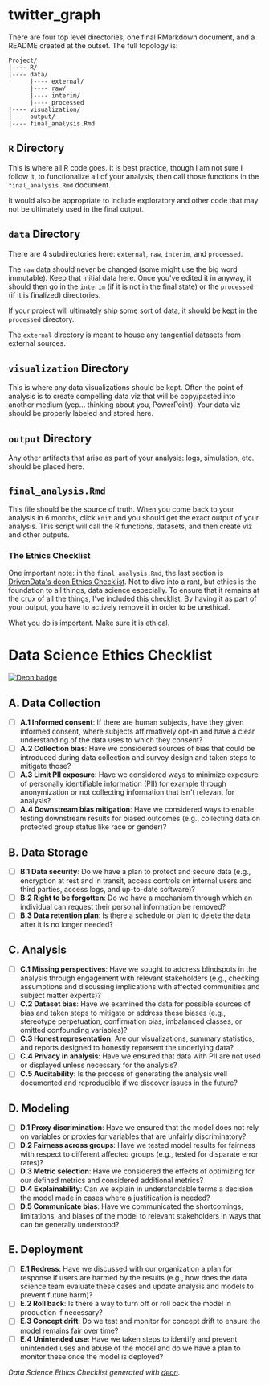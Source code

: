 # twitter_graph

There are four top level directories, one final RMarkdown document, and a README created at the outset. The full topology is:

```
Project/
|---- R/
|---- data/
      |---- external/
      |---- raw/
      |---- interim/
      |---- processed
|---- visualization/
|---- output/
|---- final_analysis.Rmd
```

## `R` Directory

This is where all R code goes. It is best practice, though I am not sure I follow it, to functionalize all of your analysis, then call those functions in the `final_analysis.Rmd` document. 

It would also be appropriate to include exploratory and other code that may not be ultimately used in the final output.

## `data` Directory

There are 4 subdirectories here: `external`, `raw`, `interim`, and `processed`. 

The `raw` data should never be changed (some might use the big word immutable). Keep that initial data here. Once you've edited it in anyway, it should then go in the `interim` (if it is not in the final state) or the `processed` (if it is finalized) directories. 

If your project will ultimately ship some sort of data, it should be kept in the `processed` directory. 

The `external` directory is meant to house any tangential datasets from external sources. 

## `visualization` Directory

This is where any data visualizations should be kept. Often the point of analysis is to create compelling data viz that will be copy/pasted into another medium (yep... thinking about you, PowerPoint). Your data viz should be properly labeled and stored here.

## `output` Directory

Any other artifacts that arise as part of your analysis: logs, simulation, etc. should be placed here.

## `final_analysis.Rmd` 

This file should be the source of truth. When you come back to your analysis in 6 months, click `knit` and you should get the exact output of your analysis. This script will call the R functions, datasets, and then create viz and other outputs. 

### The Ethics Checklist

One important note: in the `final_analysis.Rmd`, the last section is [DrivenData's deon Ethics Checklist](https://deon.drivendata.org/). Not to dive into a rant, but ethics is the foundation to all things, data science especially. To ensure that it remains at the crux of all the things, I've included this checklist. By having it as part of your output, you have to actively remove it in order to be unethical. 

What you do is important. Make sure it is ethical.

# Data Science Ethics Checklist

[![Deon badge](https://img.shields.io/badge/ethics%20checklist-deon-brightgreen.svg?style=popout-square)](http://deon.drivendata.org/)

## A. Data Collection
- [ ] **A.1 Informed consent**: If there are human subjects, have they given informed consent, where subjects affirmatively opt-in and have a clear understanding of the data uses to which they consent?
- [ ] **A.2 Collection bias**: Have we considered sources of bias that could be introduced during data collection and survey design and taken steps to mitigate those?
- [ ] **A.3 Limit PII exposure**: Have we considered ways to minimize exposure of personally identifiable information (PII) for example through anonymization or not collecting information that isn't relevant for analysis?
- [ ] **A.4 Downstream bias mitigation**: Have we considered ways to enable testing downstream results for biased outcomes (e.g., collecting data on protected group status like race or gender)?

## B. Data Storage
- [ ] **B.1 Data security**: Do we have a plan to protect and secure data (e.g., encryption at rest and in transit, access controls on internal users and third parties, access logs, and up-to-date software)?
- [ ] **B.2 Right to be forgotten**: Do we have a mechanism through which an individual can request their personal information be removed?
- [ ] **B.3 Data retention plan**: Is there a schedule or plan to delete the data after it is no longer needed?

## C. Analysis
- [ ] **C.1 Missing perspectives**: Have we sought to address blindspots in the analysis through engagement with relevant stakeholders (e.g., checking assumptions and discussing implications with affected communities and subject matter experts)?
- [ ] **C.2 Dataset bias**: Have we examined the data for possible sources of bias and taken steps to mitigate or address these biases (e.g., stereotype perpetuation, confirmation bias, imbalanced classes, or omitted confounding variables)?
- [ ] **C.3 Honest representation**: Are our visualizations, summary statistics, and reports designed to honestly represent the underlying data?
- [ ] **C.4 Privacy in analysis**: Have we ensured that data with PII are not used or displayed unless necessary for the analysis?
- [ ] **C.5 Auditability**: Is the process of generating the analysis well documented and reproducible if we discover issues in the future?

## D. Modeling
- [ ] **D.1 Proxy discrimination**: Have we ensured that the model does not rely on variables or proxies for variables that are unfairly discriminatory?
- [ ] **D.2 Fairness across groups**: Have we tested model results for fairness with respect to different affected groups (e.g., tested for disparate error rates)?
- [ ] **D.3 Metric selection**: Have we considered the effects of optimizing for our defined metrics and considered additional metrics?
- [ ] **D.4 Explainability**: Can we explain in understandable terms a decision the model made in cases where a justification is needed?
- [ ] **D.5 Communicate bias**: Have we communicated the shortcomings, limitations, and biases of the model to relevant stakeholders in ways that can be generally understood?

## E. Deployment
- [ ] **E.1 Redress**: Have we discussed with our organization a plan for response if users are harmed by the results (e.g., how does the data science team evaluate these cases and update analysis and models to prevent future harm)?
- [ ] **E.2 Roll back**: Is there a way to turn off or roll back the model in production if necessary?
- [ ] **E.3 Concept drift**: Do we test and monitor for concept drift to ensure the model remains fair over time?
- [ ] **E.4 Unintended use**: Have we taken steps to identify and prevent unintended uses and abuse of the model and do we have a plan to monitor these once the model is deployed?

*Data Science Ethics Checklist generated with [deon](http://deon.drivendata.org).*
